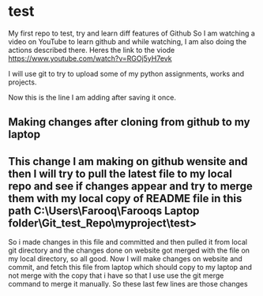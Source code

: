 # test
My first repo to test, try and learn diff features of Github
So I am watching a video on YouTube to learn github and while watching, I am also doing the actions described there.
Heres the link to the viode https://www.youtube.com/watch?v=RGOj5yH7evk

I will use git to try to upload some of my python assignments, works and projects.

Now this is the line I am adding after saving it once.

Making changes after cloning from github to my laptop
----------------------------------------------------------------------------------------------------
This change I am making on github wensite and then I will try to pull the latest file to my local repo and
see if changes appear and try to merge them with my local copy of README file in this path
C:\Users\Farooq\Farooqs Laptop folder\Git_test_Repo\myproject\test>
-----------------------------------------------------------------------------------------------------
So i made changes in this file and committed and then pulled it from local git directory and the changes done on 
website got merged with the file on my local directory, so all good.
Now I will make changes on website and commit, and fetch this file from laptop which should copy to my laptop and not
merge with the copy that i have so that I use use the git merge command to merge it manually. So these last few lines are those changes
